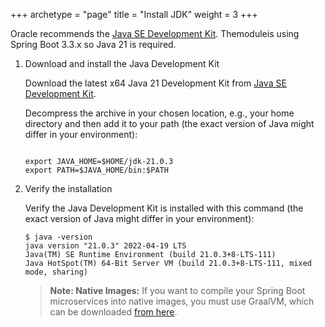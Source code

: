 +++
archetype = "page"
title = "Install JDK"
weight = 3
+++

Oracle recommends the [Java SE Development Kit](https://www.oracle.com/java/technologies/downloads/#java21).
Themoduleis using Spring Boot 3.3.x so Java 21 is required.

1. Download and install the Java Development Kit

   Download the latest x64 Java 21 Development Kit from [Java SE Development Kit](https://www.oracle.com/java/technologies/downloads/#java21).

   Decompress the archive in your chosen location, e.g., your home directory and then add it to your path (the exact version of Java might differ in your environment):

    ```shell
    
    export JAVA_HOME=$HOME/jdk-21.0.3
    export PATH=$JAVA_HOME/bin:$PATH
    ```

2. Verify the installation

   Verify the Java Development Kit is installed with this command (the exact version of Java might differ in your environment):

    ```shell
    $ java -version
    java version "21.0.3" 2022-04-19 LTS
    Java(TM) SE Runtime Environment (build 21.0.3+8-LTS-111)
    Java HotSpot(TM) 64-Bit Server VM (build 21.0.3+8-LTS-111, mixed mode, sharing)
    ```

    > **Note: Native Images:** If you want to compile your Spring Boot microservices into native images, you must use GraalVM, which can be downloaded [from here](https://www.graalvm.org/downloads/).

